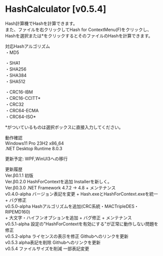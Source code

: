 ﻿# HashCalculator [v0.5.4]  
  
Hash計算機でHashを計算できます。  
また、ファイルを右クリックしてHash for ContextMenu(F)をクリックし、  
Hashを選択または*をクリックするとそのファイルのHashを計算できます。  
  
対応Hashアルゴリズム  
・MD5  
  
・SHA1  
・SHA256  
・SHA384  
・SHA512  
  
・CRC16-IBM  
・CRC16-CCITT*  
・CRC32  
・CRC64-ECMA  
・CRC64-ISO*  
  
*がついているものは選択ボックスに直接入力してください。  
  
動作確認  
Windows11 Pro 23H2 x86_64  
.NET Desktop Runtime 8.0.3  
  
更新予定: WPF,WinUI3への移行  
  
更新履歴  
Ver.β0.1.1 初版  
Ver.β0.2.0 HashForContextを追加 Installerを新しく。  
Ver.β0.3.0 .NET Framework 4.7.2 -> 4.8  + メンテナンス  
v0.4.0-alpha バージョン表記を変更 + Hash.exeとHashForContext.exeを統一 + バグ修正  
v0.5.0-alpha Hashアルゴリズムを追加(CRC系統・MACTripleDES・RIPEMD160)  
             + 大文字・ハイフンオプションを追加 + バグ修正 + メンテナンス  
v0.5.1-alpha 設定の"HashForContextを有効にする"が正常に動作しない問題を修正  
v0.5.2-alpha ライセンスの表示を修正 Githubへのリンクを更新  
v0.5.3 alpha表記を削除 Githubへのリンクを更新  
v0.5.4 ファイルサイズを削減 一部表記変更  
